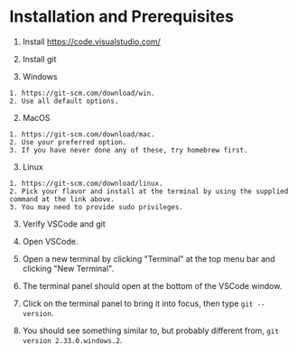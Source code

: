 # Installation and Prerequisites

1. Install https://code.visualstudio.com/

2. Install git

  1. Windows
  
    1. https://git-scm.com/download/win.
    2. Use all default options.
    
  2. MacOS
  
    1. https://git-scm.com/download/mac.
    2. Use your preferred option.
    3. If you have never done any of these, try homebrew first.
    
  3. Linux
  
    1. https://git-scm.com/download/linux.
    2. Pick your flavor and install at the terminal by using the supplied command at the link above.
    3. You may need to provide sudo privileges.
    
3. Verify VSCode and git

  1. Open VSCode.
  2. Open a new terminal by clicking "Terminal" at the top menu bar and clicking "New Terminal".
  3. The terminal panel should open at the bottom of the VSCode window.
  4. Click on the terminal panel to bring it into focus, then type `git --version`.
  5. You should see something similar to, but probably different from, `git version 2.33.0.windows.2`.
  
